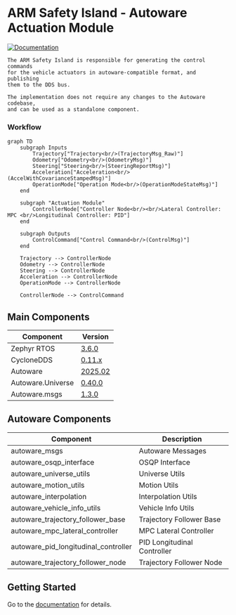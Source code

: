<!--
# Copyright (c) 2024-2025, Arm Limited.
#
# SPDX-License-Identifier: Apache-2.0
-->

# ARM Safety Island - Autoware Actuation Module

   [![Documentation](https://img.shields.io/badge/docs-latest-brightgreen)](https://oguzkaganozt.github.io/actuation_porting/)

    The ARM Safety Island is responsible for generating the control commands 
    for the vehicle actuators in autoware-compatible format, and publishing 
    them to the DDS bus. 
    
    The implementation does not require any changes to the Autoware codebase, 
    and can be used as a standalone component.

### Workflow

```mermaid
graph TD
    subgraph Inputs
        Trajectory["Trajectory<br/>(TrajectoryMsg_Raw)"]
        Odometry["Odometry<br/>(OdometryMsg)"]
        Steering["Steering<br/>(SteeringReportMsg)"]
        Acceleration["Acceleration<br/>(AccelWithCovarianceStampedMsg)"]
        OperationMode["Operation Mode<br/>(OperationModeStateMsg)"]
    end

    subgraph "Actuation Module"
        ControllerNode["Controller Node<br/><br/>Lateral Controller: MPC <br/>Longitudinal Controller: PID"]
    end
    
    subgraph Outputs
        ControlCommand["Control Command<br/>(ControlMsg)"]
    end

    Trajectory --> ControllerNode
    Odometry --> ControllerNode
    Steering --> ControllerNode
    Acceleration --> ControllerNode
    OperationMode --> ControllerNode
    
    ControllerNode --> ControlCommand
```

## Main Components

| Component | Version |
|--------------|---------------|
| Zephyr RTOS  | [3.6.0](https://github.com/zephyrproject-rtos/zephyr/commit/6aeb7a2b96c2b212a34f00c0ad3862ac19e826e8) |
| CycloneDDS  | [0.11.x](https://github.com/eclipse-cyclonedds/cyclonedds/commit/7c253ad3c4461b10dc4cac36a257b097802cd043) |
| Autoware    | [2025.02](https://github.com/autowarefoundation/autoware/tree/2025.02) |
| Autoware.Universe | [0.40.0](https://github.com/autowarefoundation/autoware.universe/tree/0.40.0) |
| Autoware.msgs | [1.3.0](https://github.com/autowarefoundation/autoware_msgs/tree/1.3.0) |

## Autoware Components

| Component | Description |
|-----------|---------|
| autoware_msgs | Autoware Messages |
| autoware_osqp_interface | OSQP Interface |
| autoware_universe_utils | Universe Utils |
| autoware_motion_utils | Motion Utils |
| autoware_interpolation | Interpolation Utils |
| autoware_vehicle_info_utils | Vehicle Info Utils |
| autoware_trajectory_follower_base | Trajectory Follower Base |
| autoware_mpc_lateral_controller | MPC Lateral Controller |
| autoware_pid_longitudinal_controller | PID Longitudinal Controller |
| autoware_trajectory_follower_node | Trajectory Follower Node |

## Getting Started

Go to the [documentation](https://oguzkaganozt.github.io/actuation_porting/) for details.